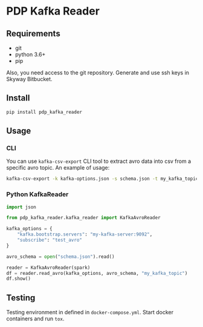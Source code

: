 # PDP Kafka Reader

## Requirements

* git
* python 3.6+
* pip

Also, you need access to the git repository. Generate and use ssh keys in Skyway Bitbucket.

## Install

```bash
pip install pdp_kafka_reader
```

## Usage

### CLI

You can use `kafka-csv-export` CLI tool to extract avro data into csv from a specific avro topic. An example of usage:

```bash
kafka-csv-export -k kafka-options.json -s schema.json -t my_kafka_topic -o out.csv
```

### Python KafkaReader

```python
import json

from pdp_kafka_reader.kafka_reader import KafkaAvroReader

kafka_options = {
    "kafka.bootstrap.servers": "my-kafka-server:9092",
    "subscribe": "test_avro"
}

avro_schema = open("schema.json").read()

reader = KafkaAvroReader(spark)
df = reader.read_avro(kafka_options, avro_schema, "my_kafka_topic")
df.show()
```

## Testing

Testing environment in defined in `docker-compose.yml`. Start docker containers and run `tox`.